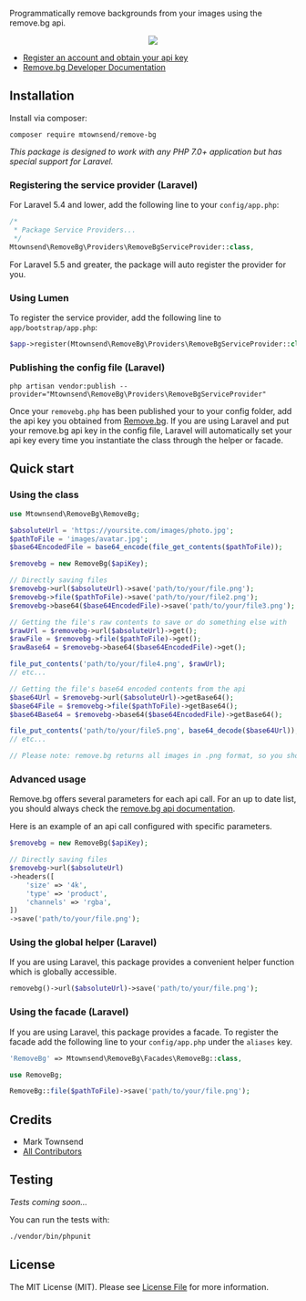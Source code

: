 Programmatically remove backgrounds from your images using the remove.bg api.


<p align="center">
<img src="https://i.imgur.com/Rrmusuo.png">
</p>

* [Register an account and obtain your api key](https://www.remove.bg/users/sign_up)
* [Remove.bg Developer Documentation](https://www.remove.bg/api)

## Installation

Install via composer:

```
composer require mtownsend/remove-bg
```

*This package is designed to work with any PHP 7.0+ application but has special support for Laravel.*

### Registering the service provider (Laravel)

For Laravel 5.4 and lower, add the following line to your ``config/app.php``:

```php
/*
 * Package Service Providers...
 */
Mtownsend\RemoveBg\Providers\RemoveBgServiceProvider::class,
```

For Laravel 5.5 and greater, the package will auto register the provider for you.

### Using Lumen

To register the service provider, add the following line to ``app/bootstrap/app.php``:

```php
$app->register(Mtownsend\RemoveBg\Providers\RemoveBgServiceProvider::class,);
```

### Publishing the config file (Laravel)

````
php artisan vendor:publish --provider="Mtownsend\RemoveBg\Providers\RemoveBgServiceProvider"
````

Once your ``removebg.php`` has been published your to your config folder, add the api key you obtained from [Remove.bg](https://www.remove.bg/). If you are using Laravel and put your remove.bg api key in the config file, Laravel will automatically set your api key every time you instantiate the class through the helper or facade.

## Quick start

### Using the class

```php
use Mtownsend\RemoveBg\RemoveBg;

$absoluteUrl = 'https://yoursite.com/images/photo.jpg';
$pathToFile = 'images/avatar.jpg';
$base64EncodedFile = base64_encode(file_get_contents($pathToFile));

$removebg = new RemoveBg($apiKey);

// Directly saving files
$removebg->url($absoluteUrl)->save('path/to/your/file.png');
$removebg->file($pathToFile)->save('path/to/your/file2.png');
$removebg->base64($base64EncodedFile)->save('path/to/your/file3.png');

// Getting the file's raw contents to save or do something else with
$rawUrl = $removebg->url($absoluteUrl)->get();
$rawFile = $removebg->file($pathToFile)->get();
$rawBase64 = $removebg->base64($base64EncodedFile)->get();

file_put_contents('path/to/your/file4.png', $rawUrl);
// etc...

// Getting the file's base64 encoded contents from the api
$base64Url = $removebg->url($absoluteUrl)->getBase64();
$base64File = $removebg->file($pathToFile)->getBase64();
$base64Base64 = $removebg->base64($base64EncodedFile)->getBase64();

file_put_contents('path/to/your/file5.png', base64_decode($base64Url));
// etc...

// Please note: remove.bg returns all images in .png format, so you should be saving all files received from the api as .png.
```

### Advanced usage

Remove.bg offers several parameters for each api call. For an up to date list, you should always check the [remove.bg api documentation](https://www.remove.bg/api).

Here is an example of an api call configured with specific parameters.

````php
$removebg = new RemoveBg($apiKey);

// Directly saving files
$removebg->url($absoluteUrl)
->headers([
    'size' => '4k',
    'type' => 'product',
    'channels' => 'rgba',
])
->save('path/to/your/file.png');
````
### Using the global helper (Laravel)

If you are using Laravel, this package provides a convenient helper function which is globally accessible.

```php
removebg()->url($absoluteUrl)->save('path/to/your/file.png');
```

### Using the facade (Laravel)

If you are using Laravel, this package provides a facade. To register the facade add the following line to your ``config/app.php`` under the ``aliases`` key.

````php
'RemoveBg' => Mtownsend\RemoveBg\Facades\RemoveBg::class,
````

```php
use RemoveBg;

RemoveBg::file($pathToFile)->save('path/to/your/file.png');
```

## Credits

- Mark Townsend
- [All Contributors](../../contributors)

## Testing

*Tests coming soon...*

You can run the tests with:

```bash
./vendor/bin/phpunit
```

## License

The MIT License (MIT). Please see [License File](LICENSE.md) for more information.